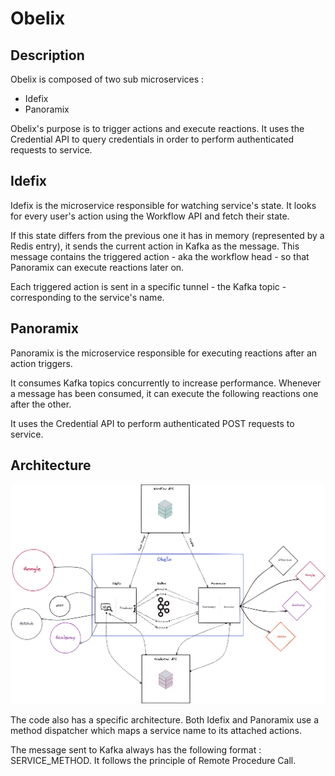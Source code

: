 # Obelix

## Description

Obelix is composed of two sub microservices :

- Idefix
- Panoramix

Obelix's purpose is to trigger actions and execute reactions.
It uses the Credential API to query credentials in order to perform authenticated requests to service.

## Idefix

Idefix is the microservice responsible for watching service's state.
It looks for every user's action using the Workflow API and fetch their state.

If this state differs from the previous one it has in memory (represented by a Redis entry), it sends the current 
action in Kafka as the message.
This message contains the triggered action - aka the workflow head - so that Panoramix can execute reactions later on.

Each triggered action is sent in a specific tunnel - the Kafka topic - corresponding to the service's name.

## Panoramix

Panoramix is the microservice responsible for executing reactions after an action triggers.

It consumes Kafka topics concurrently to increase performance. Whenever a message has been consumed, it can execute 
the following reactions one after the other.

It uses the Credential API to perform authenticated POST requests to service.

## Architecture

![](../.github/assets/obelix_arch.png)

The code also has a specific architecture.
Both Idefix and Panoramix use a method dispatcher which maps a service name to its attached actions.

The message sent to Kafka always has the following format : SERVICE_METHOD.
It follows the principle of Remote Procedure Call.